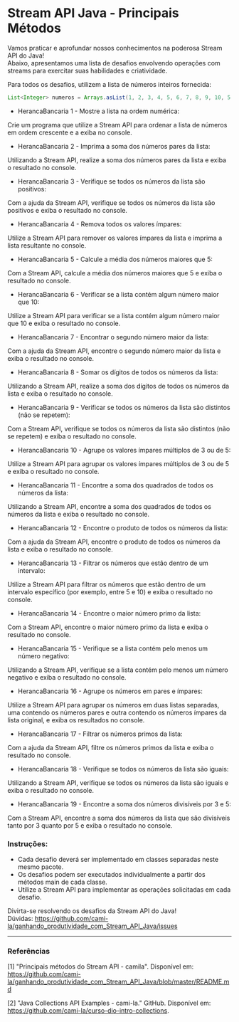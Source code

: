 # Stream API Java - Principais Métodos

Vamos praticar e aprofundar nossos conhecimentos na poderosa Stream API do Java!<br>
Abaixo, apresentamos uma lista de desafios envolvendo operações com streams para exercitar suas habilidades e criatividade.

Para todos os desafios, utilizem a lista de números inteiros fornecida:

```java
List<Integer> numeros = Arrays.asList(1, 2, 3, 4, 5, 6, 7, 8, 9, 10, 5, 4, 3);
```

- HerancaBancaria 1 - Mostre a lista na ordem numérica:

Crie um programa que utilize a Stream API para ordenar a lista de números em ordem crescente e a exiba no console.

- HerancaBancaria 2 - Imprima a soma dos números pares da lista:

Utilizando a Stream API, realize a soma dos números pares da lista e exiba o resultado no console.

- HerancaBancaria 3 - Verifique se todos os números da lista são positivos:

Com a ajuda da Stream API, verifique se todos os números da lista são positivos e exiba o resultado no console.

- HerancaBancaria 4 - Remova todos os valores ímpares:

Utilize a Stream API para remover os valores ímpares da lista e imprima a lista resultante no console.

- HerancaBancaria 5 - Calcule a média dos números maiores que 5:

Com a Stream API, calcule a média dos números maiores que 5 e exiba o resultado no console.

- HerancaBancaria 6 - Verificar se a lista contém algum número maior que 10:

Utilize a Stream API para verificar se a lista contém algum número maior que 10 e exiba o resultado no console.

- HerancaBancaria 7 - Encontrar o segundo número maior da lista:

Com a ajuda da Stream API, encontre o segundo número maior da lista e exiba o resultado no console.

- HerancaBancaria 8 - Somar os dígitos de todos os números da lista:

Utilizando a Stream API, realize a soma dos dígitos de todos os números da lista e exiba o resultado no console.

- HerancaBancaria 9 - Verificar se todos os números da lista são distintos (não se repetem):

Com a Stream API, verifique se todos os números da lista são distintos (não se repetem) e exiba o resultado no console.

- HerancaBancaria 10 - Agrupe os valores ímpares múltiplos de 3 ou de 5:

Utilize a Stream API para agrupar os valores ímpares múltiplos de 3 ou de 5 e exiba o resultado no console.

- HerancaBancaria 11 - Encontre a soma dos quadrados de todos os números da lista:

Utilizando a Stream API, encontre a soma dos quadrados de todos os números da lista e exiba o resultado no console.

- HerancaBancaria 12 - Encontre o produto de todos os números da lista:

Com a ajuda da Stream API, encontre o produto de todos os números da lista e exiba o resultado no console.

- HerancaBancaria 13 - Filtrar os números que estão dentro de um intervalo:

Utilize a Stream API para filtrar os números que estão dentro de um intervalo específico (por exemplo, entre 5 e 10) e exiba o resultado no console.

- HerancaBancaria 14 - Encontre o maior número primo da lista:

Com a Stream API, encontre o maior número primo da lista e exiba o resultado no console.

- HerancaBancaria 15 - Verifique se a lista contém pelo menos um número negativo:

Utilizando a Stream API, verifique se a lista contém pelo menos um número negativo e exiba o resultado no console.

- HerancaBancaria 16 - Agrupe os números em pares e ímpares:

Utilize a Stream API para agrupar os números em duas listas separadas, uma contendo os números pares e outra contendo os números ímpares da lista original, e exiba os resultados no console.

- HerancaBancaria 17 - Filtrar os números primos da lista:

Com a ajuda da Stream API, filtre os números primos da lista e exiba o resultado no console.

- HerancaBancaria 18 - Verifique se todos os números da lista são iguais:

Utilizando a Stream API, verifique se todos os números da lista são iguais e exiba o resultado no console.

- HerancaBancaria 19 - Encontre a soma dos números divisíveis por 3 e 5:

Com a Stream API, encontre a soma dos números da lista que são divisíveis tanto por 3 quanto por 5 e exiba o resultado no console.


### Instruções:
- Cada desafio deverá ser implementado em classes separadas neste mesmo pacote.
- Os desafios podem ser executados individualmente a partir dos métodos main de cada classe.
- Utilize a Stream API para implementar as operações solicitadas em cada desafio.

Divirta-se resolvendo os desafios da Stream API do Java!<br>
Dúvidas: https://github.com/cami-la/ganhando_produtividade_com_Stream_API_Java/issues

---

### Referências

[1] "Principais métodos do Stream API - camila". Disponível em: https://github.com/cami-la/ganhando_produtividade_com_Stream_API_Java/blob/master/README.md

[2] "Java Collections API Examples - cami-la." GitHub. Disponível em: https://github.com/cami-la/curso-dio-intro-collections.